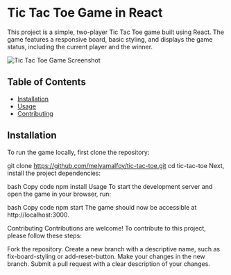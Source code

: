 # Tic Tac Toe Game in React

This project is a simple, two-player Tic Tac Toe game built using React. The game features a responsive board, basic styling, and displays the game status, including the current player and the winner.

![Tic Tac Toe Game Screenshot](src/screenshot.png)

## Table of Contents

- [Installation](#installation)
- [Usage](#usage)
- [Contributing](#contributing)


## Installation

To run the game locally, first clone the repository:


git clone https://github.com/melyamalfoy/tic-tac-toe.git
cd tic-tac-toe
Next, install the project dependencies:

bash
Copy code
npm install
Usage
To start the development server and open the game in your browser, run:

bash
Copy code
npm start
The game should now be accessible at http://localhost:3000.

Contributing
Contributions are welcome! To contribute to this project, please follow these steps:

Fork the repository.
Create a new branch with a descriptive name, such as fix-board-styling or add-reset-button.
Make your changes in the new branch.
Submit a pull request with a clear description of your changes.
